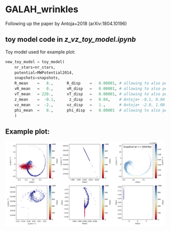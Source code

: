 # GALAH_wrinkles
Following up the paper by Antoja+2018 (arXiv:1804.10196)

## toy model code in *z_vz_toy_model.ipynb*

Toy model used for example plot:

```python
new_toy_model = toy_model(
    nr_stars=nr_stars, 
    potential=MWPotential2014,
    snapshots=snapshots,
    R_mean    =   8.,      R_disp    =   0.00001, # allowing to also perturb R
    vR_mean   =   0.,      vR_disp   =   0.00001, # allowing to also perturb vR
    vT_mean   = 220.,      vT_disp   =   0.00001, # allowing to also perturb vT
    z_mean    =  -0.1,      z_disp   =   0.04,    # Antoja+ -0.1, 0.04
    vz_mean   =  -2.,      vz_disp   =   1.,      # Antoja+ -2.0, 1.00
    phi_mean  =   0.,      phi_disp  =   0.00001  # allowing to also perturb phi
    )
```

## Example plot:

![alt text](toy_model_1.png "Example plot of phase-space evolution")
